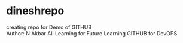 # dineshrepo
creating repo for Demo of GITHUB
<br>
Author: N Akbar Ali 
Learning for Future
Learning GITHUB for DevOPS 
